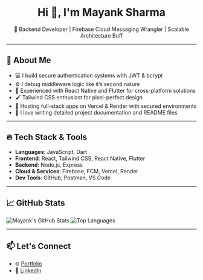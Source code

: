 <h1 align="center">Hi 👋, I'm Mayank Sharma</h1>

<p align="center">
 🔐 Backend Developer | Firebase Cloud Messaging Wrangler | Scalable Architecture Buff
</p>

---

## 🧠 About Me

- 💻 I build secure authentication systems with JWT & bcrypt
- ⚙️ I debug middleware logic like it’s second nature
- 📱 Experienced with React Native and Flutter for cross-platform solutions
- 🖌️ Tailwind CSS enthusiast for pixel-perfect design
- 🚀 Hosting full-stack apps on Vercel & Render with secured environments
- 📘 I love writing detailed project documentation and README files

---

## 🔥 Tech Stack & Tools

- **Languages**: JavaScript, Dart
- **Frontend**: React, Tailwind CSS, React Native, Flutter
- **Backend**: Node.js, Express
- **Cloud & Services**: Firebase, FCM, Vercel, Render
- **Dev Tools**: GitHub, Postman, VS Code

---

## 📈 GitHub Stats

![Mayank's GitHub Stats](https://github-readme-stats.vercel.app/api?username=mayanksharma&show_icons=true&theme=radical&count_private=true)
![Top Languages](https://github-readme-stats.vercel.app/api/top-langs/?username=mayanksharma&layout=compact&theme=radical)

---

## 📫 Let's Connect

- 🌐 [Portfolio](https://mayanksharma.vercel.app/)
- 📮 [LinkedIn](https://www.linkedin.com/in/mayank-kumar-sharma-900318318/)
